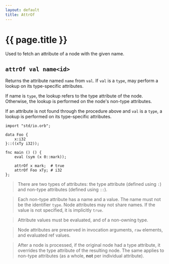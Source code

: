 ```yaml
---
layout: default
title: AttrOf
---
```

# {{ page.title }}

Used to fetch an attribute of a node with the given name.

## `attrOf val name<id>`

Returns the attribute named `name` from `val`. If `val` is a `type`, may perform a lookup on its type-specific attributes.

If name is `type`, the lookup refers to the type attribute of the node. Otherwise, the lookup is performed on the node's non-type attributes.

If an attribute is not found through the procedure above and `val` is a `type`, a lookup is performed on its type-specific attributes.

```
import "std/io.orb";

data Foo {
    x:i32
}::((xTy i32));

fnc main () () {
    eval (sym (x 0::mark));

    attrOf x mark;  # true
    attrOf Foo xTy; # i32
};
```

> There are two types of attributes: the type attribute (defined using `:`) and non-type attributes (defined using `::`).

> Each non-type attribute has a name and a value. The name must not be the identifier `type`. Node attributes may not share names. If the value is not specified, it is implicitly `true`.

> Attribute values must be evaluated, and of a non-owning type.

> Node attributes are preserved in invocation arguments, `raw` elements, and evaluated ref values.

> After a node is processed, if the original node had a type attribute, it overrides the type attribute of the resulting node. The same applies to non-type attributes (as a whole, **not** per individual attribute).